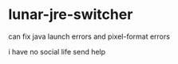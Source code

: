 # lunar-jre-switcher
can fix java launch errors and pixel-format errors





















i have no social life send help
